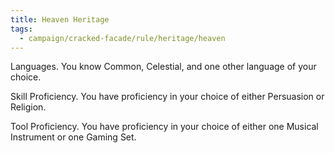 ```yaml
---
title: Heaven Heritage
tags:
  - campaign/cracked-facade/rule/heritage/heaven
---
```


Languages. You know Common, Celestial, and one other language of your choice.

Skill Proficiency. You have proficiency in your choice of either Persuasion or Religion.

Tool Proficiency. You have proficiency in your choice of either one Musical Instrument or one Gaming Set.
